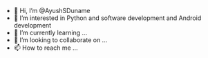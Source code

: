 - 👋 Hi, I’m @AyushSDuname
- 👀 I’m interested in Python and software development and Android development
- 🌱 I’m currently learning ...
- 💞️ I’m looking to collaborate on ...
- 📫 How to reach me ...

<!---
AyushSDuname/AyushSDuname is a ✨ special ✨ repository because its `README.md` (this file) appears on your GitHub profile.
You can click the Preview link to take a look at your changes.
--->
